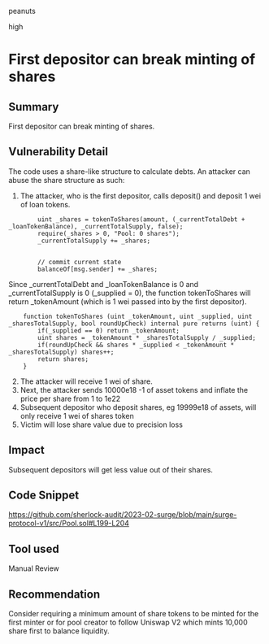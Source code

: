 peanuts

high

# First depositor can break minting of shares

## Summary

First depositor can break minting of shares.

## Vulnerability Detail

The code uses a share-like structure to calculate debts. An attacker can abuse the share structure as such: 

1. The attacker, who is the first depositor, calls deposit() and deposit 1 wei of loan tokens.

```solidity
        uint _shares = tokenToShares(amount, (_currentTotalDebt + _loanTokenBalance), _currentTotalSupply, false);
        require(_shares > 0, "Pool: 0 shares");
        _currentTotalSupply += _shares;


        // commit current state
        balanceOf[msg.sender] += _shares;
```

Since _currentTotalDebt and _loanTokenBalance is 0 and _currentTotalSupply is 0 (_supplied = 0), the function tokenToShares will return _tokenAmount (which is 1 wei passed into by the first depositor).

```solidity
    function tokenToShares (uint _tokenAmount, uint _supplied, uint _sharesTotalSupply, bool roundUpCheck) internal pure returns (uint) {
        if(_supplied == 0) return _tokenAmount;
        uint shares = _tokenAmount * _sharesTotalSupply / _supplied;
        if(roundUpCheck && shares * _supplied < _tokenAmount * _sharesTotalSupply) shares++;
        return shares;
    }
```

2. The attacker will receive 1 wei of share.
3. Next, the attacker sends 10000e18 -1 of asset tokens and inflate the price per share from 1 to 1e22
4. Subsequent depositor who deposit shares,  eg 19999e18 of assets, will only receive 1 wei of shares token
5. Victim will lose share value due to precision loss

## Impact

Subsequent depositors will get less value out of their shares.

## Code Snippet

https://github.com/sherlock-audit/2023-02-surge/blob/main/surge-protocol-v1/src/Pool.sol#L199-L204

## Tool used

Manual Review

## Recommendation

Consider requiring a minimum amount of share tokens to be minted for the first minter or for pool creator to follow Uniswap V2 which mints 10,000 share first to balance liquidity.
